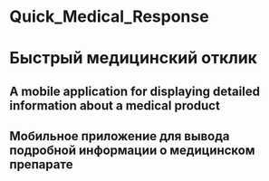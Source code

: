 # Quick_Medical_Response
# Быстрый медицинский отклик
## A mobile application for displaying detailed information about a medical product
## Мобильное приложение для вывода подробной информации о медицинском препарате
